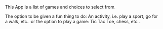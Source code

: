 This App is a list of games and choices to select from.

The option to be given a fun thing to do: An activity, i.e. play a sport, go for a walk, etc..
or the option to play a game: Tic Tac Toe, chess, etc..
